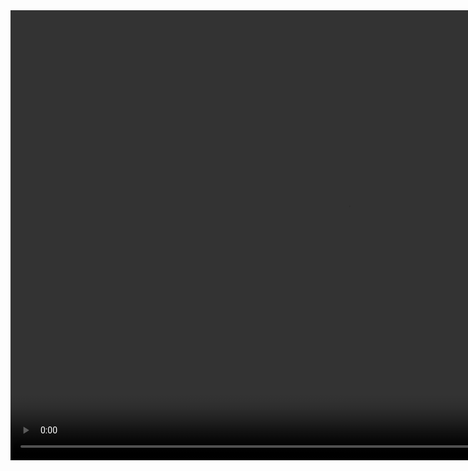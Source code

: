 <video width="1080" height="720" controls>
  <source src="https://mtdcmz.github.io/blog/post/res/1/1.mp4" type="video/mp4">
  您的浏览器不支持 video 标签。
</video>